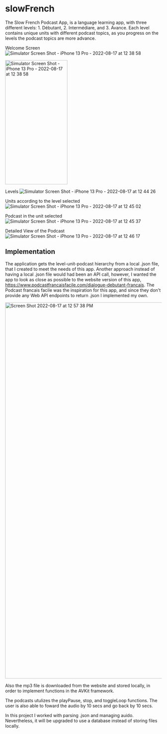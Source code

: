 # slowFrench

The Slow French Podcast App, is a language learning app, with three different levels: 1. Débutant, 2. Intermédiare, and 3. Avance. Each level contains unique units with different podcast topics, as you progress on the levels the podcast topics are more advance. 

Welcome Screen
![Simulator Screen Shot - iPhone 13 Pro - 2022-08-17 at 12 38 58](https://user-images.githubusercontent.com/54419381/185195472-bb22217a-7117-4fbe-9690-6ca54b827e51.png)

<img width="200" height="400" alt="Simulator Screen Shot - iPhone 13 Pro - 2022-08-17 at 12 38 58" scr="https://user-images.githubusercontent.com/54419381/185195472-bb22217a-7117-4fbe-9690-6ca54b827e51.png">

Levels
![Simulator Screen Shot - iPhone 13 Pro - 2022-08-17 at 12 44 26](https://user-images.githubusercontent.com/54419381/185196227-49e17a1a-598d-4412-b75a-2b241d11dfb6.png)

Units according to the level selected
![Simulator Screen Shot - iPhone 13 Pro - 2022-08-17 at 12 45 02](https://user-images.githubusercontent.com/54419381/185196378-49af333c-c2d2-4045-9f39-473d69dc3c80.png)

Podcast in the unit selected
![Simulator Screen Shot - iPhone 13 Pro - 2022-08-17 at 12 45 37](https://user-images.githubusercontent.com/54419381/185196473-02800d81-c1f6-4ec9-8993-ea6b86e9694c.png)

Detailed View of the Podcast
![Simulator Screen Shot - iPhone 13 Pro - 2022-08-17 at 12 46 17](https://user-images.githubusercontent.com/54419381/185196575-ca887f06-0b3e-4076-acc2-acf23df07351.png)


## Implementation

The application gets the level-unit-podcast hierarchy from a local .json file, that I created to meet the needs of this app. Another approach instead of having a local .json file would had been an API call, however, I wanted the app to look as close as possible to the website version of this app, https://www.podcastfrancaisfacile.com/dialogue-debutant-francais. The Podcast francais facile was the inspiration for this app, and since they don't provide any Web API endpoints to return .json I implemented my own.

<img width="1211" alt="Screen Shot 2022-08-17 at 12 57 38 PM" src="https://user-images.githubusercontent.com/54419381/185199388-87e49562-e3f1-4af1-a982-483994a92718.png">

Also the mp3 file is downloaded from the website and stored locally, in order to implement functions in the AVKit framework. 

The podcasts utulizes the playPause, stop, and toggleLoop functions. The user is also able to foward the audio by 10 secs and go back by 10 secs. 

In this project I worked with parsing .json and managing auido. Nevertheless, it will be upgraded to use a database instead of storing files locally. 
